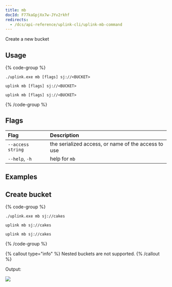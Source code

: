 ```yaml
---
title: mb
docId: F77kaGpjXx7w-JYv2rkhf
redirects:
  - /dcs/api-reference/uplink-cli/uplink-mb-command
---
```


Create a new bucket

## Usage

{% code-group %}

```windows
./uplink.exe mb [flags] sj://<BUCKET>
```

```linux
uplink mb [flags] sj://<BUCKET>
```

```macos
uplink mb [flags] sj://<BUCKET>
```

{% /code-group %}

## Flags

| Flag              | Description                                         |
| :---------------- | :-------------------------------------------------- |
| `--access string` | the serialized access, or name of the access to use |
| `--help`, `-h`    | help for `mb`                                       |

## Examples

## Create bucket

{% code-group %}

```windows
./uplink.exe mb sj://cakes
```

```linux
uplink mb sj://cakes
```

```macos
uplink mb sj://cakes
```

{% /code-group %}

{% callout type="info"  %}
Nested buckets are not supported.
{% /callout %}

Output:

![](https://link.storjshare.io/raw/jua7rls6hkx5556qfcmhrqed2tfa/docs/images/tu46BijIJlozZB2Rhhjd5_bucketcakescreated.png)

